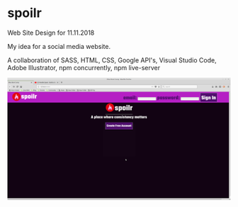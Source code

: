 # spoilr
Web Site Design for 11.11.2018

My idea for a social media website.

A collaboration of SASS, HTML, CSS, Google API's, Visual Studio Code, Adobe Illustrator, npm concurrently, npm live-server

![alt text](https://github.com/TerrySmithMBA/spoilr/blob/master/spoilr.png)
